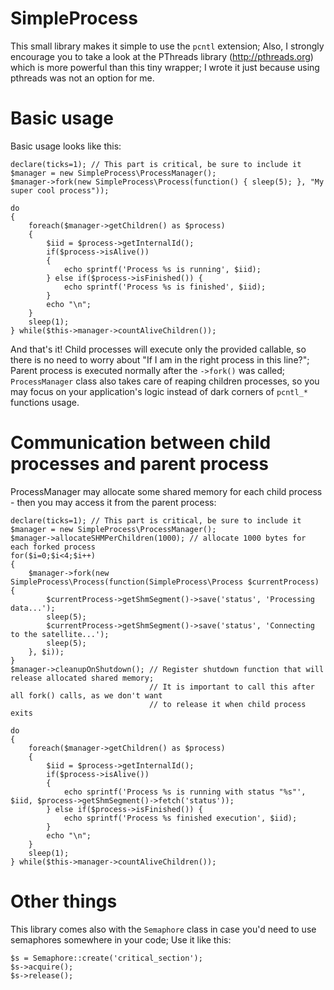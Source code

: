 # SimpleProcess #

This small library makes it simple to use the `pcntl` extension;
Also, I strongly encourage you to take a look at the PThreads library (http://pthreads.org) which is more powerful than this tiny wrapper; I wrote it just because using pthreads was not an option for me.

# Basic usage #

Basic usage looks like this:

    declare(ticks=1); // This part is critical, be sure to include it
    $manager = new SimpleProcess\ProcessManager();
    $manager->fork(new SimpleProcess\Process(function() { sleep(5); }, "My super cool process"));
    
    do
    {
        foreach($manager->getChildren() as $process)
        {
            $iid = $process->getInternalId();
            if($process->isAlive())
            {
                echo sprintf('Process %s is running', $iid);
            } else if($process->isFinished()) {
                echo sprintf('Process %s is finished', $iid);
            }
            echo "\n";
        }
        sleep(1);
    } while($this->manager->countAliveChildren());
    
And that's it! Child processes will execute only the provided callable, so there is no need to worry about "If I am in the right process in this line?"; Parent process is executed normally after the `->fork()` was called; `ProcessManager` class also takes care of reaping children processes, so you may focus on your application's logic instead of dark corners of `pcntl_*` functions usage.

# Communication between child processes and parent process #

ProcessManager may allocate some shared memory for each child process - then you may access it from the parent process:

    declare(ticks=1); // This part is critical, be sure to include it
    $manager = new SimpleProcess\ProcessManager();
    $manager->allocateSHMPerChildren(1000); // allocate 1000 bytes for each forked process
    for($i=0;$i<4;$i++)
    {
        $manager->fork(new SimpleProcess\Process(function(SimpleProcess\Process $currentProcess) {
            $currentProcess->getShmSegment()->save('status', 'Processing data...');
            sleep(5);
            $currentProcess->getShmSegment()->save('status', 'Connecting to the satellite...');
            sleep(5);
        }, $i));
    }
    $manager->cleanupOnShutdown(); // Register shutdown function that will release allocated shared memory;
                                   // It is important to call this after all fork() calls, as we don't want
                                   // to release it when child process exits

    do
    {
        foreach($manager->getChildren() as $process)
        {
            $iid = $process->getInternalId();
            if($process->isAlive())
            {
                echo sprintf('Process %s is running with status "%s"', $iid, $process->getShmSegment()->fetch('status'));
            } else if($process->isFinished()) {
                echo sprintf('Process %s finished execution', $iid);
            }
            echo "\n";
        }
        sleep(1);
    } while($this->manager->countAliveChildren());
    
# Other things #

This library comes also with the `Semaphore` class in case you'd need to use semaphores somewhere in your code; Use it like this:

    $s = Semaphore::create('critical_section');
    $s->acquire();
    $s->release();
    
    